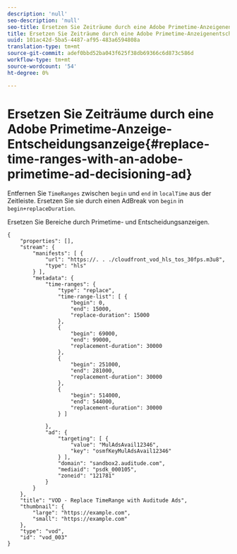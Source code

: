 ```yaml
---
description: 'null'
seo-description: 'null'
seo-title: Ersetzen Sie Zeiträume durch eine Adobe Primetime-Anzeigenentscheidungswerbeanzeige.
title: Ersetzen Sie Zeiträume durch eine Adobe Primetime-Anzeigenentscheidungswerbeanzeige.
uuid: 101ac42d-5ba5-4487-af95-483a6594808a
translation-type: tm+mt
source-git-commit: adef0bbd52ba043f625f38db69366c6d873c586d
workflow-type: tm+mt
source-wordcount: '54'
ht-degree: 0%

---
```



# Ersetzen Sie Zeiträume durch eine Adobe Primetime-Anzeige-Entscheidungsanzeige{#replace-time-ranges-with-an-adobe-primetime-ad-decisioning-ad}

Entfernen Sie `TimeRanges` zwischen `begin` und `end` in `localTime` aus der Zeitleiste. Ersetzen Sie sie durch einen AdBreak von `begin` in `begin+replaceDuration`.

Ersetzen Sie Bereiche durch Primetime- und Entscheidungsanzeigen.

```
{   
    "properties": [],
    "stream": {
        "manifests": [ {
            "url": "https://. . ./cloudfront_vod_hls_tos_30fps.m3u8",
            "type": "hls"
        } ],
        "metadata": {
            "time-ranges": {
                "type": "replace",
                "time-range-list": [ {
                    "begin": 0,
                    "end": 15000,
                    "replace-duration": 15000
                },
                {
                    "begin": 69000,
                    "end": 99000,
                    "replacement-duration": 30000
                },
                {
                    "begin": 251000,
                    "end": 281000,
                    "replacement-duration": 30000
                },
                {
                    "begin": 514000,
                    "end": 544000,
                    "replacement-duration": 30000
                } ]

            },
            "ad": {
                "targeting": [ {
                    "value": "MulAdsAvail12346",
                    "key": "osmfKeyMulAdsAvail12346"
                } ],
                "domain": "sandbox2.auditude.com",
                "mediaid": "psdk_000105",
                "zoneid": "121781"
            }     
        }
    },   
    "title": "VOD - Replace TimeRange with Auditude Ads",
    "thumbnail": {
        "large": "https://example.com",
        "small": "https://example.com"
    },
    "type": "vod",
    "id": "vod_003"
}
```

